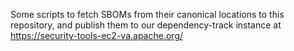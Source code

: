 Some scripts to fetch SBOMs from their canonical locations to
this repository, and publish them to our dependency-track
instance at https://security-tools-ec2-va.apache.org/
